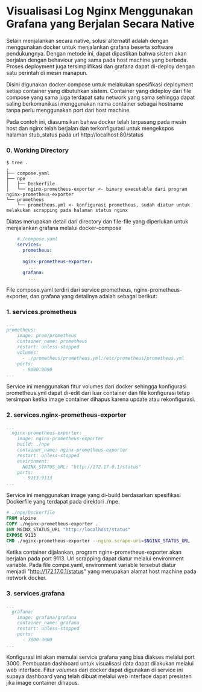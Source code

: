 # Visualisasi Log Nginx Menggunakan Grafana yang Berjalan Secara Native

Selain menjalankan secara native, solusi alternatif adalah dengan menggunakan docker untuk menjalankan grafana beserta software pendukungnya. Dengan metode ini, dapat dipastikan bahwa sistem akan berjalan dengan behaviour yang sama pada host machine yang berbeda. Proses deployment juga tersimplifikasi dan grafana dapat di-deploy dengan satu perintah di mesin manapun.

Disini digunakan docker compose untuk melakukan spesifikasi deployment setiap container yang dibutuhkan sistem. Container yang dideploy dari file compose yang sama juga terdapat satu network yang sama sehingga dapat saling berkomunikasi menggunakan nama container sebagai hostname tanpa perlu menggunakan port dari host machine.

Pada contoh ini, diasumsikan bahwa docker telah terpasang pada mesin host dan nginx telah berjalan dan terkonfigurasi untuk mengekspos halaman stub_status pada url http://localhost:80/status

### 0. Working Directory

```
$ tree .
.
├── compose.yaml
├── npe
│   ├── Dockerfile
│   └── nginx-prometheus-exporter <- binary executable dari program nginx-prometheus-exporter
└── prometheus
    └── prometheus.yml <- konfigurasi prometheus, sudah diatur untuk melakukan scrapping pada halaman status nginx
```

Diatas merupakan detail dari directory dan file-file yang diperlukan untuk menjalankan grafana melalui docker-compose 

```yaml
    #./compose.yaml
    services:
      prometheus:
        ...
      nginx-prometheus-exporter:
        ... 
      grafana:
        ...
```

File compose.yaml terdiri dari service prometheus, nginx-prometheus-exporter, dan grafana yang detailnya adalah sebagai berikut:

### 1. services.prometheus
```yaml
...
prometheus:
    image: prom/prometheus
    container_name: prometheus
    restart: unless-stopped 
    volumes:
      - ./prometheus/prometheus.yml:/etc/prometheus/prometheus.yml
    ports:
      - 9090:9090
...
```

Service ini menggunakan fitur volumes dari docker sehingga konfigurasi prometheus.yml dapat di-edit dari luar container dan file konfigurasi tetap tersimpan ketika image container dihapus karena update atau rekonfigurasi.

### 2. services.nginx-prometheus-exporter

```yaml
...
  nginx-prometheus-exporter:
    image: nginx-prometheus-exporter
    build: ./npe
    container_name: nginx-prometheus-exporter
    restart: unless-stopped
    environment:
      NGINX_STATUS_URL: "http://172.17.0.1/status"
    ports:
      - 9113:9113
...
```
Service ini menggunakan image yang di-build berdasarkan spesifikasi Dockerfile yang terdapat pada direktori ./npe.
```Dockerfile
# ./npe/Dockerfile
FROM alpine
COPY ./nginx-prometheus-exporter .
ENV NGINX_STATUS_URL "http://localhost/status"
EXPOSE 9113
CMD ./nginx-prometheus-exporter --nginx.scrape-uri=$NGINX_STATUS_URL
```
Ketika container dijalankan, program nginx-prometheus-exporter akan berjalan pada port 9113. Url scrapping dapat diatur melalui environment variable. Pada file compe.yaml, environment variable tersebut diatur menjadi "http://172.17.0.1/status" yang merupakan alamat host machine pada network docker.

### 3. services.grafana
```yaml
...
  grafana:
    image: grafana/grafana
    container_name: grafana
    restart: unless-stopped
    ports:
      - 3000:3000
...
```
Konfigurasi ini akan memulai service grafana yang bisa diakses melalui port 3000. Pembuatan dashboard untuk visualisasi data dapat dilakukan melalui web interface. Fitur *volumes* dari docker dapat digunakan di service ini supaya dashboard yang telah dibuat melalui web interface dapat presisten jika image container dihapus.

